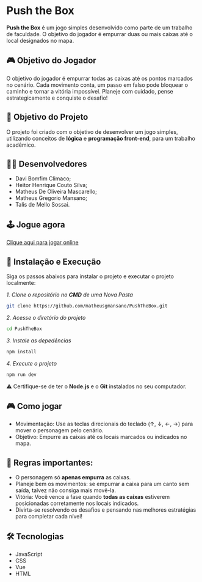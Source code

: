 # Push the Box

**Push the Box** é um jogo simples desenvolvido como parte de um trabalho de faculdade. O objetivo do jogador é empurrar duas ou mais caixas até o local designados no mapa.

## 🎮 Objetivo do Jogador

O objetivo do jogador é empurrar todas as caixas até os pontos marcados no cenário. Cada movimento conta, um passo em falso pode bloquear o caminho e tornar a vitória impossível. Planeje com cuidado, pense estrategicamente e conquiste o desafio!

## 🎯 Objetivo do Projeto

O projeto foi criado com o objetivo de desenvolver um jogo simples, utilizando conceitos de **lógica** e **programação front-end**, para um trabalho acadêmico.

## 👨‍💻 Desenvolvedores
- Davi Bomfim Climaco;
- Heitor Henrique Couto Silva;
- Matheus De Oliveira Mascarello;
- Matheus Gregorio Mansano;
- Talis de Mello Sossai.

## 🕹️ Jogue agora

[Clique aqui para jogar online](https://pushthebox.netlify.app/)

## 🚀 Instalação e Execução

Siga os passos abaixos para instalar o projeto e executar o projeto localmente:

*1. Clone o repositório no **CMD** de uma Nova Pasta*
```sh
git clone https://github.com/matheusgmansano/PushTheBox.git
```

*2. Acesse o diretório do projeto*
```sh
cd PushTheBox
```

*3. Instale as depedências*
```sh
npm install
```

*4. Execute o projeto*
```sh
npm run dev
```
⚠️ Certifique-se de ter o **Node.js** e o **Git** instalados no seu computador.

## 🎮 Como jogar

  - Movimentação: Use as teclas direcionais do teclado (↑, ↓, ←, →) para mover o personagem pelo cenário.
  - Objetivo: Empurre as caixas até os locais marcados ou indicados no mapa.

## 🧠 Regras importantes:

  - O personagem só **apenas empurra** as caixas.
  - Planeje bem os movimentos: se empurrar a caixa para um canto sem saída, talvez não consiga mais movê-la.
  - Vitória: Você vence a fase quando **todas as caixas** estiverem posicionadas corretamente nos locais indicados.
  - Divirta-se resolvendo os desafios e pensando nas melhores estratégias para completar cada nível!

## 🛠️ Tecnologias

  - JavaScript
  - CSS
  - Vue
  - HTML
  
